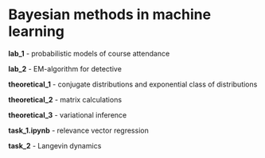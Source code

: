 # Bayesian methods in machine learning

**lab_1** - probabilistic models of course attendance

**lab_2** - EM-algorithm for detective

**theoretical_1** - conjugate distributions and exponential class of distributions

**theoretical_2** - matrix calculations

**theoretical_3** - variational inference

**task_1.ipynb** - relevance vector regression

**task_2** - Langevin dynamics
